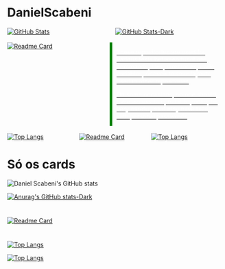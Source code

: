 # DanielScabeni

<div class="container" style="display: flex;">
  <div class="card" style="flex: 1; margin-right: 10px;">
    <a href="https://github.com/DanielScabeni">
      <img src="https://github-readme-stats.vercel.app/api?username=DanielScabeni&show_icons=true&theme=chartreuse-dark" alt="GitHub Stats">
    </a>
  </div>
  <div class="card" style="flex: 1; margin-right: 10px;">
    <a href="https://github.com/DanielScabeni">
      <img src="https://github-readme-stats.vercel.app/api?username=DanielScabeni&show_icons=true&theme=dark#gh-dark-mode-only" alt="GitHub Stats-Dark">
    </a>
  </div>
</div>

<br>

<div class="container" style="display: flex;">
  <div class="card" style="border-right: 6px solid green; flex: 1; margin-right: 10px;">
    <a href="https://github.com/DanielScabeni/Random-Things">
      <img src="https://github-readme-stats.vercel.app/api/pin/?username=DanielScabeni&repo=Random-Things" alt="Readme Card">
    </a>
  </div>
  <div class="card" style="flex: 1; margin-right: 10px;">
    <a href="https://github.com/DanielScabeni/Random-Things">
      <p style="color: white;">These repositories are used for various tests between functions, commands, files, directories, code variables, or even to save layouts used in other repositories</p>
      <p style="color: white;">On some occasions, no one should have access to it, but it is public, be very careful, as it may have files with personal passwords</p>
    </a>
  </div>
</div>

<br>

<div class="container" style="display: flex;">
  <div class="card" style="flex: 1; margin-right: 10px;">
    <a href="https://github.com/DanielScabeni">
      <img src="https://github-readme-stats.vercel.app/api/top-langs/?username=DanielScabeni&layout=donut-vertical" alt="Top Langs">
    </a>
  </div>
  <div class="card" style="flex: 1; margin-right: 10px;">
    <a href="https://github.com/DanielScabeni">
      <img src="https://github-readme-stats.vercel.app/api/top-langs/?username=DanielScabeni&langs_count=8)](https://github.com/DanielScabeni" alt="Readme Card">
    </a>
  </div>
  <div class="card" style="flex: 1; margin-right: 10px;">
    <a href="https://github.com/DanielScabeni">
      <img src="https://github-readme-stats.vercel.app/api/top-langs/?username=DanielScabeni&layout=pie" alt="Top Langs">
    </a>
  </div>
</div>

<style>
.container {
  display: flex;
}

.card {
  flex: 1;
  margin-right: 10px;
}
</style>

# Só os cards


![Daniel Scabeni's GitHub stats](https://github-readme-stats.vercel.app/api?username=DanielScabeni&show_icons=true&theme=chartreuse-dark)


[![Anurag's GitHub stats-Dark](https://github-readme-stats.vercel.app/api?username=DanielScabeni&show_icons=true&theme=dark#gh-dark-mode-only)](https://github.com/DanielScabeni)

#

[![Readme Card](https://github-readme-stats.vercel.app/api/pin/?username=DanielScabeni&repo=Random-Things)](https://github.com/DanielScabeni/Random-Things)

#

[![Top Langs](https://github-readme-stats.vercel.app/api/top-langs/?username=DanielScabeni&layout=donut-vertical)](https://github.com/DanielScabeni)

[![Top Langs](https://github-readme-stats.vercel.app/api/top-langs/?username=DanielScabeni&langs_count=8)](https://github.com/DanielScabeni)

